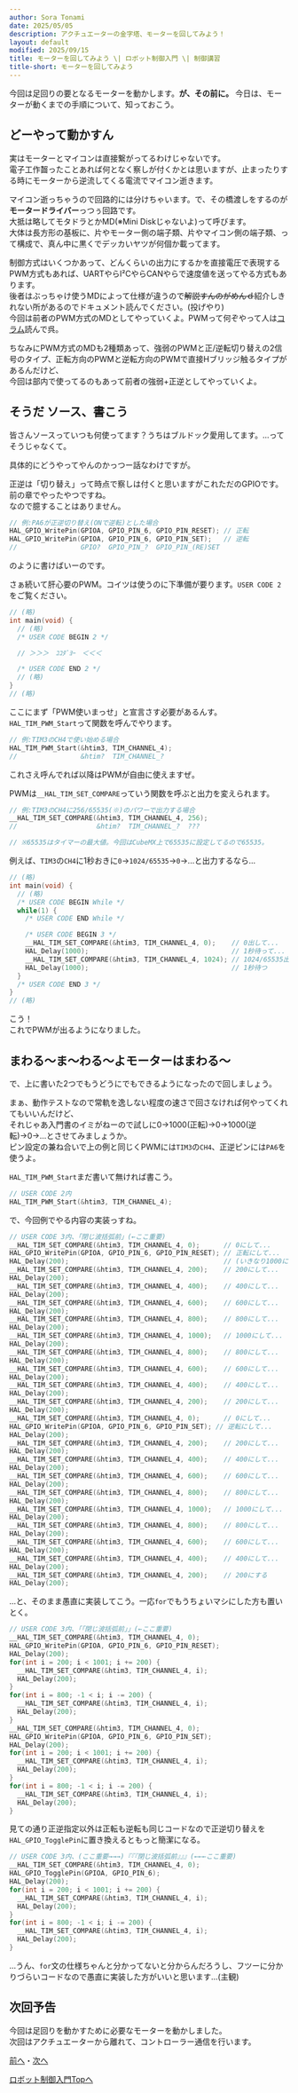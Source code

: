 ```yaml
---
author: Sora Tonami
date: 2025/05/05
description: アクチュエーターの金字塔、モーターを回してみよう！
layout: default
modified: 2025/09/15
title: モーターを回してみよう \| ロボット制御入門 \| 制御講習
title-short: モーターを回してみよう
---
```


今回は足回りの要となるモーターを動かします。**が、その前に。** 今日は、モーターが動くまでの手順について、知っておこう。

## どーやって動かすん

実はモーターとマイコンは直接繋がってるわけじゃないです。\
電子工作齧ったことあれば何となく察しが付くかとは思いますが、止まったりする時にモーターから逆流してくる電流でマイコン逝きます。

マイコン逝っちゃうので回路的には分けちゃいます。で、その橋渡しをするのが**モータードライバー**っつぅ回路です。\
大抵は略してモタドラとかMD(※Mini Diskじゃないよ)って呼びます。\
大体は長方形の基板に、片やモーター側の端子類、片やマイコン側の端子類、って構成で、真ん中に黒くでデッカいヤツが何個か載ってます。

制御方式はいくつかあって、どんくらいの出力にするかを直接電圧で表現するPWM方式もあれば、UARTやらI²CやらCANやらで速度値を送ってやる方式もあります。\
後者はぶっちゃけ使うMDによって仕様が違うので~~解説すんのがめんｄ~~紹介しきれない所があるのでドキュメント読んでください。(投げやり)\
今回は前者のPWM方式のMDとしてやっていくよ。PWMって何ぞやって人は[コラム](column-pwm)読んで呉。

ちなみにPWM方式のMDも2種類あって、強弱のPWMと正/逆転切り替えの2信号のタイプ、正転方向のPWMと逆転方向のPWMで直接Hブリッジ触るタイプがあるんだけど、\
今回は部内で使ってるのもあって前者の強弱+正逆としてやっていくよ。

## そうだ ソース、書こう

皆さんソースっていつも何使ってます？うちはブルドック愛用してます。...ってそうじゃなくて。

具体的にどうやってやんのかっつー話なわけですが。

正逆は「切り替え」って時点で察しは付くと思いますがこれただのGPIOです。前の章でやったやつですね。\
なので臆することはありません。

```c
// 例:PA6が正逆切り替え(ONで逆転)とした場合
HAL_GPIO_WritePin(GPIOA, GPIO_PIN_6, GPIO_PIN_RESET); // 正転
HAL_GPIO_WritePin(GPIOA, GPIO_PIN_6, GPIO_PIN_SET);   // 逆転
//                GPIO?  GPIO_PIN_?  GPIO_PIN_(RE)SET
```

のように書けばいーのです。

さぁ続いて肝心要のPWM。コイツは使うのに下準備が要ります。`USER CODE 2`をご覧ください。

```c
// (略)
int main(void) {
  // (略)
  /* USER CODE BEGIN 2 */

  // ＞＞＞　ｺｺﾀﾞﾖｰ　＜＜＜

  /* USER CODE END 2 */
  // (略)
}
// (略)
```

ここにまず「PWM使いまっせ」と宣言さす必要があるんす。`HAL_TIM_PWM_Start`って関数を呼んでやります。

```c
// 例:TIM3のCH4で使い始める場合
HAL_TIM_PWM_Start(&htim3, TIM_CHANNEL_4);
//                &htim?  TIM_CHANNEL_?
```

これさえ呼んでれば以降はPWMが自由に使えますぜ。

PWMは`__HAL_TIM_SET_COMPARE`っていう関数を呼ぶと出力を変えられます。

```c
// 例:TIM3のCH4に256/65535(※)のパワーで出力する場合
__HAL_TIM_SET_COMPARE(&htim3, TIM_CHANNEL_4, 256);
//                    &htim?  TIM_CHANNEL_?  ???

// ※65535はタイマーの最大値。今回はCubeMX上で65535に設定してるので65535。
```

例えば、`TIM3`の`CH4`に1秒おきに`0`→`1024/65535`→`0`→...と出力するなら...

```c
// (略)
int main(void) {
  // (略)
  /* USER CODE BEGIN While */
  while(1) {
    /* USER CODE END While */

    /* USER CODE BEGIN 3 */
    __HAL_TIM_SET_COMPARE(&htim3, TIM_CHANNEL_4, 0);    // 0出して...
    HAL_Delay(1000);                                    // 1秒待って...
    __HAL_TIM_SET_COMPARE(&htim3, TIM_CHANNEL_4, 1024); // 1024/65535出して...
    HAL_Delay(1000);                                    // 1秒待つ
  }
  /* USER CODE END 3 */
}
// (略)
```

こう！\
これでPWMが出るようになりました。

## まわる〜ま〜わる〜よモーターはまわる〜

で、上に書いた2つでもうどうにでもできるようになったので回しましょう。

まぁ、動作テストなので常軌を逸しない程度の速さで回さなければ何やってくれてもいいんだけど、\
それじゃあ入門書のイミがねーので試しに0→1000(正転)→0→1000(逆転)→0→...とさせてみましょうか。\
ピン設定の兼ね合いで上の例と同じくPWMには`TIM3`の`CH4`、正逆ピンには`PA6`を使うよ。

`HAL_TIM_PWM_Start`まだ書いて無ければ書こう。

```c
// USER CODE 2内
HAL_TIM_PWM_Start(&htim3, TIM_CHANNEL_4);
```

で、今回例でやる内容の実装っすね。

```c
// USER CODE 3内、「閉じ波括弧前」(←ここ重要)
__HAL_TIM_SET_COMPARE(&htim3, TIM_CHANNEL_4, 0);      // 0にして...
HAL_GPIO_WritePin(GPIOA, GPIO_PIN_6, GPIO_PIN_RESET); // 正転にして...
HAL_Delay(200);                                       // (いきなり1000にすると負荷やべーかも知れんのでゆっくり増加させる)
__HAL_TIM_SET_COMPARE(&htim3, TIM_CHANNEL_4, 200);    // 200にして...
HAL_Delay(200);
__HAL_TIM_SET_COMPARE(&htim3, TIM_CHANNEL_4, 400);    // 400にして...
HAL_Delay(200);
__HAL_TIM_SET_COMPARE(&htim3, TIM_CHANNEL_4, 600);    // 600にして...
HAL_Delay(200);
__HAL_TIM_SET_COMPARE(&htim3, TIM_CHANNEL_4, 800);    // 800にして...
HAL_Delay(200);
__HAL_TIM_SET_COMPARE(&htim3, TIM_CHANNEL_4, 1000);   // 1000にして...
HAL_Delay(200);
__HAL_TIM_SET_COMPARE(&htim3, TIM_CHANNEL_4, 800);    // 800にして...
HAL_Delay(200);
__HAL_TIM_SET_COMPARE(&htim3, TIM_CHANNEL_4, 600);    // 600にして...
HAL_Delay(200);
__HAL_TIM_SET_COMPARE(&htim3, TIM_CHANNEL_4, 400);    // 400にして...
HAL_Delay(200);
__HAL_TIM_SET_COMPARE(&htim3, TIM_CHANNEL_4, 200);    // 200にして...
HAL_Delay(200);
__HAL_TIM_SET_COMPARE(&htim3, TIM_CHANNEL_4, 0);      // 0にして...
HAL_GPIO_WritePin(GPIOA, GPIO_PIN_6, GPIO_PIN_SET); // 逆転にして...
HAL_Delay(200);
__HAL_TIM_SET_COMPARE(&htim3, TIM_CHANNEL_4, 200);    // 200にして...
HAL_Delay(200);
__HAL_TIM_SET_COMPARE(&htim3, TIM_CHANNEL_4, 400);    // 400にして...
HAL_Delay(200);
__HAL_TIM_SET_COMPARE(&htim3, TIM_CHANNEL_4, 600);    // 600にして...
HAL_Delay(200);
__HAL_TIM_SET_COMPARE(&htim3, TIM_CHANNEL_4, 800);    // 800にして...
HAL_Delay(200);
__HAL_TIM_SET_COMPARE(&htim3, TIM_CHANNEL_4, 1000);   // 1000にして...
HAL_Delay(200);
__HAL_TIM_SET_COMPARE(&htim3, TIM_CHANNEL_4, 800);    // 800にして...
HAL_Delay(200);
__HAL_TIM_SET_COMPARE(&htim3, TIM_CHANNEL_4, 600);    // 600にして...
HAL_Delay(200);
__HAL_TIM_SET_COMPARE(&htim3, TIM_CHANNEL_4, 400);    // 400にして...
HAL_Delay(200);
__HAL_TIM_SET_COMPARE(&htim3, TIM_CHANNEL_4, 200);    // 200にする
HAL_Delay(200);
```

...と、そのまま愚直に実装してこう。一応`for`でもうちょいマシにした方も置いとく。

```c
// USER CODE 3内、「「閉じ波括弧前」」(←ここ重要)
__HAL_TIM_SET_COMPARE(&htim3, TIM_CHANNEL_4, 0);
HAL_GPIO_WritePin(GPIOA, GPIO_PIN_6, GPIO_PIN_RESET);
HAL_Delay(200);
for(int i = 200; i < 1001; i += 200) {
  __HAL_TIM_SET_COMPARE(&htim3, TIM_CHANNEL_4, i);
  HAL_Delay(200);
}
for(int i = 800; -1 < i; i -= 200) {
  __HAL_TIM_SET_COMPARE(&htim3, TIM_CHANNEL_4, i);
  HAL_Delay(200);
}
__HAL_TIM_SET_COMPARE(&htim3, TIM_CHANNEL_4, 0);
HAL_GPIO_WritePin(GPIOA, GPIO_PIN_6, GPIO_PIN_SET);
HAL_Delay(200);
for(int i = 200; i < 1001; i += 200) {
  __HAL_TIM_SET_COMPARE(&htim3, TIM_CHANNEL_4, i);
  HAL_Delay(200);
}
for(int i = 800; -1 < i; i -= 200) {
  __HAL_TIM_SET_COMPARE(&htim3, TIM_CHANNEL_4, i);
  HAL_Delay(200);
}
```

見ての通り正逆指定以外は正転も逆転も同じコードなので正逆切り替えを`HAL_GPIO_TogglePin`に置き換えるともっと簡潔になる。

```c
// USER CODE 3内、(ここ重要→→→)『『『閉じ波括弧前』』』(←←←ここ重要)
__HAL_TIM_SET_COMPARE(&htim3, TIM_CHANNEL_4, 0);
HAL_GPIO_TogglePin(GPIOA, GPIO_PIN_6);
HAL_Delay(200);
for(int i = 200; i < 1001; i += 200) {
  __HAL_TIM_SET_COMPARE(&htim3, TIM_CHANNEL_4, i);
  HAL_Delay(200);
}
for(int i = 800; -1 < i; i -= 200) {
  __HAL_TIM_SET_COMPARE(&htim3, TIM_CHANNEL_4, i);
  HAL_Delay(200);
}
```

...うん、`for`文の仕様ちゃんと分かってないと分からんだろうし、フツーに分かりづらいコードなので愚直に実装した方がいいと思います...(主観)

## 次回予告

今回は足回りを動かすために必要なモーターを動かしました。\
次回はアクチュエーターから離れて、コントローラー通信を行います。

[前へ](5)・[次へ](7)

[ロボット制御入門Topへ](..#%E3%83%AD%E3%83%9C%E3%83%83%E3%83%88%E5%88%B6%E5%BE%A1%E5%85%A5%E9%96%80)
